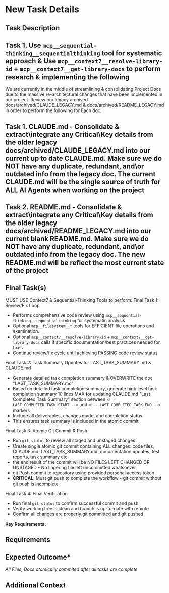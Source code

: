 # New Task Details

## Task Description

## Task 1. Use `mcp__sequential-thinking__sequentialthinking` tool for systematic approach & Use `mcp__context7__resolve-library-id` + `mcp__context7__get-library-docs` to perform research & implementing the following

We are currently in the middle of streamlining & consolidating Project Docs due to the massive re-architectural changes that have been implemented in our project. Review our legacy archived docs/archived/CLAUDE_LEGACY.md & docs/archived/README_LEGACY.md in order to perform the following for Each doc:

## Task 1. CLAUDE.md - Consolidate & extract\integrate any Critical\Key details from the older legacy docs/archived/CLAUDE_LEGACY.md into our current up to date CLAUDE.md. Make sure we do NOT have any duplicate, redundant, and\or outdated info from the legacy doc.  The current CLAUDE.md will be the single source of truth for ALL AI Agents when working on the project

## Task 2. README.md - Consolidate & extract\integrate any Critical\Key details from the older legacy docs/archived/README_LEGACY.md into our current blank README.md.  Make sure we do NOT have any duplicate, redundant, and\or outdated info from the legacy doc.  The new README.md will be reflect the most current state of the project

## Final Task(s)

MUST USE Context7 & Sequential-Thinking Tools to perform: Final Task 1: Review/Fix Loop

- Performs comprehensive code review using `mcp__sequential-thinking__sequentialthinking` for systematic analysis
- Optional `mcp__filesystem__*` tools for EFFICIENT file operations and examination.
- Optional `mcp__context7__resolve-library-id` + `mcp__context7__get-library-docs` calls if specific documentation/best practices needed for fixes
- Continue review/fix cycle until achieving PASSING code review status

Final Task 2: Task Summary Updates for LAST_TASK_SUMMARY.md & CLAUDE.md

- Generate detailed task completion summary & OVERWRITE the doc "LAST_TASK_SUMMARY.md"
- Based on detailed task completion summary, generate high level task completion summary 10 lines MAX for updating CLAUDE.md "Last Completed Task Summary" section between `<!-- LAST_COMPLETED_TASK_START -->` and `<!-- LAST_COMPLETED_TASK_END -->` markers
- Include all deliverables, changes made, and completion status
- This ensures task summary is included in the atomic commit

Final Task 3: Atomic Git Commit & Push

- Run `git status` to review all staged and unstaged changes
- Create single atomic git commit containing ALL changes: code files, CLAUDE.md, LAST_TASK_SUMMARY.md, documentation updates, test reports, task summary etc
- the end result of the commit will be NO FILES LEFT CHANGED OR UNSTAGED - No lingering file left uncommitted whatsoever
- git Push commit to repository using provided personal access token
- **CRITICAL**: Must git push to complete the workflow - git commit without git push is incomplete

Final Task 4: Final Verification

- Run final `git status` to confirm successful commit and push
- Verify working tree is clean and branch is up-to-date with remote
- Confirm all changes are properly git committed and git pushed

**Key Requirements:**

## Requirements

## Expected Outcome*

*All Files, Docs atomically commited after all tasks are complete*

## Additional Context
